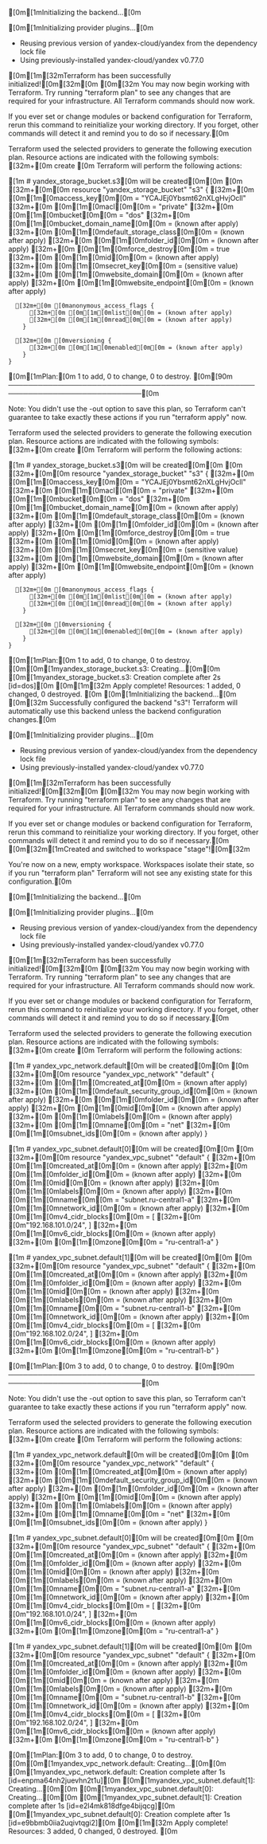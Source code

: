 
[0m[1mInitializing the backend...[0m

[0m[1mInitializing provider plugins...[0m
- Reusing previous version of yandex-cloud/yandex from the dependency lock file
- Using previously-installed yandex-cloud/yandex v0.77.0

[0m[1m[32mTerraform has been successfully initialized![0m[32m[0m
[0m[32m
You may now begin working with Terraform. Try running "terraform plan" to see
any changes that are required for your infrastructure. All Terraform commands
should now work.

If you ever set or change modules or backend configuration for Terraform,
rerun this command to reinitialize your working directory. If you forget, other
commands will detect it and remind you to do so if necessary.[0m

Terraform used the selected providers to generate the following execution
plan. Resource actions are indicated with the following symbols:
  [32m+[0m create
[0m
Terraform will perform the following actions:

[1m  # yandex_storage_bucket.s3[0m will be created[0m[0m
[0m  [32m+[0m[0m resource "yandex_storage_bucket" "s3" {
      [32m+[0m [0m[1m[0maccess_key[0m[0m            = "YCAJEj0Ybsmt62nXLgHvjOcll"
      [32m+[0m [0m[1m[0macl[0m[0m                   = "private"
      [32m+[0m [0m[1m[0mbucket[0m[0m                = "dos"
      [32m+[0m [0m[1m[0mbucket_domain_name[0m[0m    = (known after apply)
      [32m+[0m [0m[1m[0mdefault_storage_class[0m[0m = (known after apply)
      [32m+[0m [0m[1m[0mfolder_id[0m[0m             = (known after apply)
      [32m+[0m [0m[1m[0mforce_destroy[0m[0m         = true
      [32m+[0m [0m[1m[0mid[0m[0m                    = (known after apply)
      [32m+[0m [0m[1m[0msecret_key[0m[0m            = (sensitive value)
      [32m+[0m [0m[1m[0mwebsite_domain[0m[0m        = (known after apply)
      [32m+[0m [0m[1m[0mwebsite_endpoint[0m[0m      = (known after apply)

      [32m+[0m [0manonymous_access_flags {
          [32m+[0m [0m[1m[0mlist[0m[0m = (known after apply)
          [32m+[0m [0m[1m[0mread[0m[0m = (known after apply)
        }

      [32m+[0m [0mversioning {
          [32m+[0m [0m[1m[0menabled[0m[0m = (known after apply)
        }
    }

[0m[1mPlan:[0m 1 to add, 0 to change, 0 to destroy.
[0m[90m
─────────────────────────────────────────────────────────────────────────────[0m

Note: You didn't use the -out option to save this plan, so Terraform can't
guarantee to take exactly these actions if you run "terraform apply" now.

Terraform used the selected providers to generate the following execution
plan. Resource actions are indicated with the following symbols:
  [32m+[0m create
[0m
Terraform will perform the following actions:

[1m  # yandex_storage_bucket.s3[0m will be created[0m[0m
[0m  [32m+[0m[0m resource "yandex_storage_bucket" "s3" {
      [32m+[0m [0m[1m[0maccess_key[0m[0m            = "YCAJEj0Ybsmt62nXLgHvjOcll"
      [32m+[0m [0m[1m[0macl[0m[0m                   = "private"
      [32m+[0m [0m[1m[0mbucket[0m[0m                = "dos"
      [32m+[0m [0m[1m[0mbucket_domain_name[0m[0m    = (known after apply)
      [32m+[0m [0m[1m[0mdefault_storage_class[0m[0m = (known after apply)
      [32m+[0m [0m[1m[0mfolder_id[0m[0m             = (known after apply)
      [32m+[0m [0m[1m[0mforce_destroy[0m[0m         = true
      [32m+[0m [0m[1m[0mid[0m[0m                    = (known after apply)
      [32m+[0m [0m[1m[0msecret_key[0m[0m            = (sensitive value)
      [32m+[0m [0m[1m[0mwebsite_domain[0m[0m        = (known after apply)
      [32m+[0m [0m[1m[0mwebsite_endpoint[0m[0m      = (known after apply)

      [32m+[0m [0manonymous_access_flags {
          [32m+[0m [0m[1m[0mlist[0m[0m = (known after apply)
          [32m+[0m [0m[1m[0mread[0m[0m = (known after apply)
        }

      [32m+[0m [0mversioning {
          [32m+[0m [0m[1m[0menabled[0m[0m = (known after apply)
        }
    }

[0m[1mPlan:[0m 1 to add, 0 to change, 0 to destroy.
[0m[0m[1myandex_storage_bucket.s3: Creating...[0m[0m
[0m[1myandex_storage_bucket.s3: Creation complete after 2s [id=dos][0m
[0m[1m[32m
Apply complete! Resources: 1 added, 0 changed, 0 destroyed.
[0m
[0m[1mInitializing the backend...[0m
[0m[32m
Successfully configured the backend "s3"! Terraform will automatically
use this backend unless the backend configuration changes.[0m

[0m[1mInitializing provider plugins...[0m
- Reusing previous version of yandex-cloud/yandex from the dependency lock file
- Using previously-installed yandex-cloud/yandex v0.77.0

[0m[1m[32mTerraform has been successfully initialized![0m[32m[0m
[0m[32m
You may now begin working with Terraform. Try running "terraform plan" to see
any changes that are required for your infrastructure. All Terraform commands
should now work.

If you ever set or change modules or backend configuration for Terraform,
rerun this command to reinitialize your working directory. If you forget, other
commands will detect it and remind you to do so if necessary.[0m
[0m[32m[1mCreated and switched to workspace "stage"![0m[32m

You're now on a new, empty workspace. Workspaces isolate their state,
so if you run "terraform plan" Terraform will not see any existing state
for this configuration.[0m

[0m[1mInitializing the backend...[0m

[0m[1mInitializing provider plugins...[0m
- Reusing previous version of yandex-cloud/yandex from the dependency lock file
- Using previously-installed yandex-cloud/yandex v0.77.0

[0m[1m[32mTerraform has been successfully initialized![0m[32m[0m
[0m[32m
You may now begin working with Terraform. Try running "terraform plan" to see
any changes that are required for your infrastructure. All Terraform commands
should now work.

If you ever set or change modules or backend configuration for Terraform,
rerun this command to reinitialize your working directory. If you forget, other
commands will detect it and remind you to do so if necessary.[0m

Terraform used the selected providers to generate the following execution
plan. Resource actions are indicated with the following symbols:
  [32m+[0m create
[0m
Terraform will perform the following actions:

[1m  # yandex_vpc_network.default[0m will be created[0m[0m
[0m  [32m+[0m[0m resource "yandex_vpc_network" "default" {
      [32m+[0m [0m[1m[0mcreated_at[0m[0m                = (known after apply)
      [32m+[0m [0m[1m[0mdefault_security_group_id[0m[0m = (known after apply)
      [32m+[0m [0m[1m[0mfolder_id[0m[0m                 = (known after apply)
      [32m+[0m [0m[1m[0mid[0m[0m                        = (known after apply)
      [32m+[0m [0m[1m[0mlabels[0m[0m                    = (known after apply)
      [32m+[0m [0m[1m[0mname[0m[0m                      = "net"
      [32m+[0m [0m[1m[0msubnet_ids[0m[0m                = (known after apply)
    }

[1m  # yandex_vpc_subnet.default[0][0m will be created[0m[0m
[0m  [32m+[0m[0m resource "yandex_vpc_subnet" "default" {
      [32m+[0m [0m[1m[0mcreated_at[0m[0m     = (known after apply)
      [32m+[0m [0m[1m[0mfolder_id[0m[0m      = (known after apply)
      [32m+[0m [0m[1m[0mid[0m[0m             = (known after apply)
      [32m+[0m [0m[1m[0mlabels[0m[0m         = (known after apply)
      [32m+[0m [0m[1m[0mname[0m[0m           = "subnet.ru-central1-a"
      [32m+[0m [0m[1m[0mnetwork_id[0m[0m     = (known after apply)
      [32m+[0m [0m[1m[0mv4_cidr_blocks[0m[0m = [
          [32m+[0m [0m"192.168.101.0/24",
        ]
      [32m+[0m [0m[1m[0mv6_cidr_blocks[0m[0m = (known after apply)
      [32m+[0m [0m[1m[0mzone[0m[0m           = "ru-central1-a"
    }

[1m  # yandex_vpc_subnet.default[1][0m will be created[0m[0m
[0m  [32m+[0m[0m resource "yandex_vpc_subnet" "default" {
      [32m+[0m [0m[1m[0mcreated_at[0m[0m     = (known after apply)
      [32m+[0m [0m[1m[0mfolder_id[0m[0m      = (known after apply)
      [32m+[0m [0m[1m[0mid[0m[0m             = (known after apply)
      [32m+[0m [0m[1m[0mlabels[0m[0m         = (known after apply)
      [32m+[0m [0m[1m[0mname[0m[0m           = "subnet.ru-central1-b"
      [32m+[0m [0m[1m[0mnetwork_id[0m[0m     = (known after apply)
      [32m+[0m [0m[1m[0mv4_cidr_blocks[0m[0m = [
          [32m+[0m [0m"192.168.102.0/24",
        ]
      [32m+[0m [0m[1m[0mv6_cidr_blocks[0m[0m = (known after apply)
      [32m+[0m [0m[1m[0mzone[0m[0m           = "ru-central1-b"
    }

[0m[1mPlan:[0m 3 to add, 0 to change, 0 to destroy.
[0m[90m
─────────────────────────────────────────────────────────────────────────────[0m

Note: You didn't use the -out option to save this plan, so Terraform can't
guarantee to take exactly these actions if you run "terraform apply" now.

Terraform used the selected providers to generate the following execution
plan. Resource actions are indicated with the following symbols:
  [32m+[0m create
[0m
Terraform will perform the following actions:

[1m  # yandex_vpc_network.default[0m will be created[0m[0m
[0m  [32m+[0m[0m resource "yandex_vpc_network" "default" {
      [32m+[0m [0m[1m[0mcreated_at[0m[0m                = (known after apply)
      [32m+[0m [0m[1m[0mdefault_security_group_id[0m[0m = (known after apply)
      [32m+[0m [0m[1m[0mfolder_id[0m[0m                 = (known after apply)
      [32m+[0m [0m[1m[0mid[0m[0m                        = (known after apply)
      [32m+[0m [0m[1m[0mlabels[0m[0m                    = (known after apply)
      [32m+[0m [0m[1m[0mname[0m[0m                      = "net"
      [32m+[0m [0m[1m[0msubnet_ids[0m[0m                = (known after apply)
    }

[1m  # yandex_vpc_subnet.default[0][0m will be created[0m[0m
[0m  [32m+[0m[0m resource "yandex_vpc_subnet" "default" {
      [32m+[0m [0m[1m[0mcreated_at[0m[0m     = (known after apply)
      [32m+[0m [0m[1m[0mfolder_id[0m[0m      = (known after apply)
      [32m+[0m [0m[1m[0mid[0m[0m             = (known after apply)
      [32m+[0m [0m[1m[0mlabels[0m[0m         = (known after apply)
      [32m+[0m [0m[1m[0mname[0m[0m           = "subnet.ru-central1-a"
      [32m+[0m [0m[1m[0mnetwork_id[0m[0m     = (known after apply)
      [32m+[0m [0m[1m[0mv4_cidr_blocks[0m[0m = [
          [32m+[0m [0m"192.168.101.0/24",
        ]
      [32m+[0m [0m[1m[0mv6_cidr_blocks[0m[0m = (known after apply)
      [32m+[0m [0m[1m[0mzone[0m[0m           = "ru-central1-a"
    }

[1m  # yandex_vpc_subnet.default[1][0m will be created[0m[0m
[0m  [32m+[0m[0m resource "yandex_vpc_subnet" "default" {
      [32m+[0m [0m[1m[0mcreated_at[0m[0m     = (known after apply)
      [32m+[0m [0m[1m[0mfolder_id[0m[0m      = (known after apply)
      [32m+[0m [0m[1m[0mid[0m[0m             = (known after apply)
      [32m+[0m [0m[1m[0mlabels[0m[0m         = (known after apply)
      [32m+[0m [0m[1m[0mname[0m[0m           = "subnet.ru-central1-b"
      [32m+[0m [0m[1m[0mnetwork_id[0m[0m     = (known after apply)
      [32m+[0m [0m[1m[0mv4_cidr_blocks[0m[0m = [
          [32m+[0m [0m"192.168.102.0/24",
        ]
      [32m+[0m [0m[1m[0mv6_cidr_blocks[0m[0m = (known after apply)
      [32m+[0m [0m[1m[0mzone[0m[0m           = "ru-central1-b"
    }

[0m[1mPlan:[0m 3 to add, 0 to change, 0 to destroy.
[0m[0m[1myandex_vpc_network.default: Creating...[0m[0m
[0m[1myandex_vpc_network.default: Creation complete after 1s [id=enpma64nh2juevhn2t1u][0m
[0m[1myandex_vpc_subnet.default[1]: Creating...[0m[0m
[0m[1myandex_vpc_subnet.default[0]: Creating...[0m[0m
[0m[1myandex_vpc_subnet.default[1]: Creation complete after 1s [id=e2l4mk818dfge4bijqcg][0m
[0m[1myandex_vpc_subnet.default[0]: Creation complete after 1s [id=e9bbmb0iia2uqivtqgi2][0m
[0m[1m[32m
Apply complete! Resources: 3 added, 0 changed, 0 destroyed.
[0m